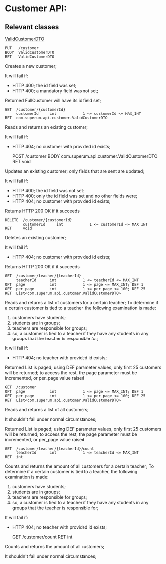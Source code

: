 # Customer API:

## Relevant classes

[ValidCustomerDTO](https://github.com/Henrikas-Kiupelis/timestar/blob/master/src/main/java/com/superum/api/customer/ValidCustomerDTO.java)

    PUT   /customer
    BODY  ValidCustomerDTO
    RET   ValidCustomerDTO

Creates a new customer;

It will fail if:
* HTTP 400; the id field was set;
* HTTP 400; a mandatory field was not set;

Returned FullCustomer will have its id field set;

    GET  /customer/{customerId}
         customerId     int            1 <= customerId <= MAX_INT
    RET  com.superum.api.customer.ValidCustomerDTO

Reads and returns an existing customer;

It will fail if:
* HTTP 404; no customer with provided id exists;

    POST  /customer
    BODY  com.superum.api.customer.ValidCustomerDTO
    RET   void

Updates an existing customer; only fields that are sent are updated;

It will fail if:
* HTTP 400; the id field was not set;
* HTTP 400; only the id field was set and no other fields were;
* HTTP 404; no customer with provided id exists;

Returns HTTP 200 OK if it succeeds

    DELETE  /customer/{customerId}
            customerId     int            1 <= customerId <= MAX_INT
    RET     void

Deletes an existing customer;

It will fail if:
* HTTP 404; no customer with provided id exists;

Returns HTTP 200 OK if it succeeds

    GET  /customer/teacher/{teacherId}
         teacherId      int            1 <= teacherId <= MAX_INT
    OPT  page           int            1 <= page <= MAX_INT; DEF 1
    OPT  per_page       int            1 <= per_page <= 100; DEF 25
    RET  List<com.superum.api.customer.ValidCustomerDTO>

Reads and returns a list of customers for a certain teacher;
To determine if a certain customer is tied to a teacher, the following examination is made:
1) customers have students;
2) students are in groups;
3) teachers are responsible for groups;
4) so, a customer is tied to a teacher if they have any students in any groups that the teacher is responsible for;

It will fail if:
* HTTP 404; no teacher with provided id exists;

Returned List is paged; using DEF parameter values, only first 25 customers will be returned; to access the rest,
the page parameter must be incremented, or per_page value raised

    GET  /customer
    OPT  page           int            1 <= page <= MAX_INT; DEF 1
    OPT  per_page       int            1 <= per_page <= 100; DEF 25
    RET  List<com.superum.api.customer.ValidCustomerDTO>

Reads and returns a list of all customers;

It shouldn't fail under normal circumstances;

Returned List is paged; using DEF parameter values, only first 25 customers will be returned; to access the rest,
the page parameter must be incremented, or per_page value raised

    GET  /customer/teacher/{teacherId}/count
         teacherId      int            1 <= teacherId <= MAX_INT
    RET  int

Counts and returns the amount of all customers for a certain teacher;
To determine if a certain customer is tied to a teacher, the following examination is made:
1) customers have students;
2) students are in groups;
3) teachers are responsible for groups;
4) so, a customer is tied to a teacher if they have any students in any groups that the teacher is responsible for;

It will fail if:
* HTTP 404; no teacher with provided id exists;

    GET  /customer/count
    RET  int

Counts and returns the amount of all customers;

It shouldn't fail under normal circumstances;
